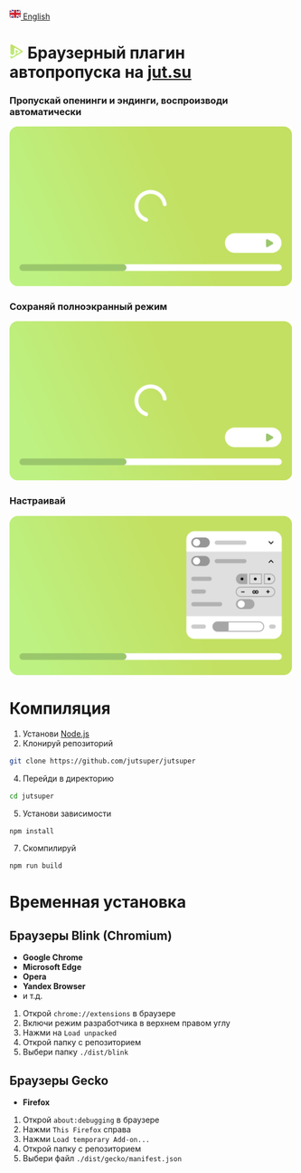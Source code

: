 [<img src="assets/flag/gb.svg" alt="GB Flag" width="20"/> English](https://github.com/kerdl/jutsuper/blob/main/README.md)


# <picture><img src="src/assets/logo/square-green-48.svg" width="25" /></picture> Браузерный плагин автопропуска на [jut.su](https://jut.su/)


### Пропускай опенинги и эндинги, воспроизводи автоматически
<picture>
  <p align="left">
    <img
      src="assets/showcase/autoskip-element.svg"
      width="500px"
      alt="Анимация пропуска опенингов и эндингов с автоматическим воспроизведением"
    />
  </p>
</picture>

### Сохраняй полноэкранный режим
<picture>
  <p align="left">
    <img
      src="assets/showcase/persistent-fullscreen-element.svg"
      width="500px"
      alt="Анимация сохранения полноэкранного режима"
    />
  </p>
</picture>

### Настраивай
<picture>
  <p align="left">
    <img
      src="assets/showcase/change-preferences-element.svg"
      width="500px"
      alt="Анимация настройки"
    />
  </p>
</picture>

# Компиляция
1. Установи [Node.js](https://nodejs.org/en/download)
2. Клонируй репозиторий
```bash
git clone https://github.com/jutsuper/jutsuper
```
4. Перейди в директорию
```bash
cd jutsuper
```
5. Установи зависимости
```bash
npm install
```
7. Скомпилируй
```bash
npm run build
```

# Временная установка
## Браузеры Blink (Chromium)
- **Google Chrome**
- **Microsoft Edge**
- **Opera**
- **Yandex Browser**
- и т.д.

1. Открой `chrome://extensions` в браузере
2. Включи режим разработчика в верхнем правом углу
3. Нажми на `Load unpacked`
4. Открой папку с репозиторием
5. Выбери папку `./dist/blink`

## Браузеры Gecko
- **Firefox**

1. Открой `about:debugging` в браузере
2. Нажми `This Firefox` справа
3. Нажми `Load temporary Add-on...`
4. Открой папку с репозиторием
5. Выбери файл `./dist/gecko/manifest.json`

